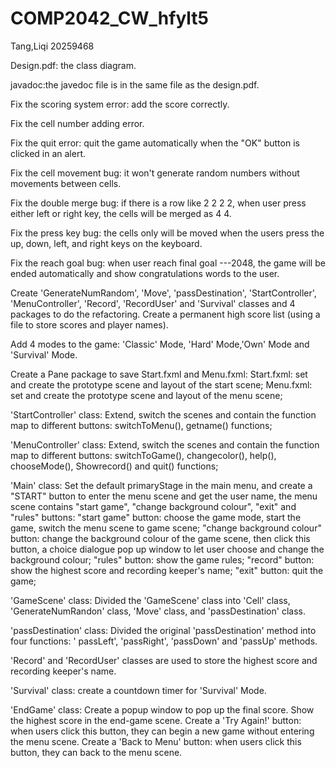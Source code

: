 # COMP2042_CW_hfylt5
Tang,Liqi 20259468

Design.pdf: the class diagram.

javadoc:the javedoc file is in the same file as the design.pdf.

Fix the scoring system error: add the score correctly. 

Fix the cell number adding error.

Fix the quit error: quit the game automatically when the "OK" button is clicked in an alert. 

Fix the cell movement bug: it won't generate random numbers without movements between cells.

Fix the double merge bug: if there is a row like 2 2 2 2, when user press either left or right key, the cells will be merged as 4 4.

Fix the press key bug: the cells only will be moved when the users press the up, down, left, and right keys on the keyboard.

Fix the reach goal bug: when user reach final goal ---2048, the game will be ended automatically and show congratulations words to the user.

Create 'GenerateNumRandom', 'Move', 'passDestination', 'StartController', 'MenuController', 'Record', 'RecordUser' and 'Survival' classes and 4 packages to do the refactoring. 
Create a permanent high score list (using a file to store scores and player names). 

Add 4 modes to the game: 'Classic' Mode, 'Hard' Mode,'Own' Mode and 'Survival' Mode.

Create a Pane package to save Start.fxml and Menu.fxml: Start.fxml: 
set and create the prototype scene and layout of the start scene; 
Menu.fxml: set and create the prototype scene and layout of the menu scene;

'StartController' class: 
Extend, switch the scenes and contain the function map to different buttons: switchToMenu(), getname() functions;

'MenuController' class: 
Extend, switch the scenes and contain the function map to different buttons: 
switchToGame(), changecolor(), help(), chooseMode(), Showrecord() and quit() functions;

'Main' class: 
Set the default primaryStage in the main menu, and create a "START" button to enter the menu scene and get the user name, the menu scene contains "start game", "change background colour", "exit" and "rules" buttons: 
"start game" button: choose the game mode, start the game, switch the menu scene to game scene; 
"change background colour" button: change the background colour of the game scene, then click this button, a choice dialogue pop up window to let user choose and change the background colour; 
"rules" button: show the game rules; 
"record" button: show the highest score and recording keeper's name;
"exit" button: quit the game;

'GameScene' class: 
Divided the 'GameScene' class into 'Cell' class, 'GenerateNumRandon' class, 'Move' class, and 'passDestination' class.

'passDestination' class: 
Divided the original 'passDestination' method into four functions: ' passLeft', 'passRight', 'passDown' and 'passUp' methods.

'Record' and 'RecordUser' classes are used to store the highest score and recording keeper's name.

'Survival' class: create a countdown timer for 'Survival' Mode.

'EndGame' class: 
Create a popup window to pop up the final score. Show the highest score in the end-game scene. 
Create a 'Try Again!' button: when users click this button, they can begin a new game without entering the menu scene. 
Create a 'Back to Menu' button: when users click this button, they can back to the menu scene.

